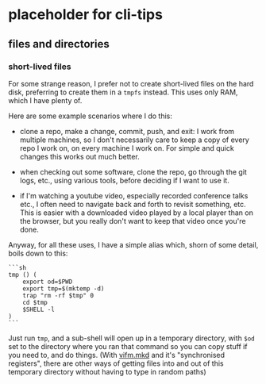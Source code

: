 # placeholder for cli-tips

## files and directories

### short-lived files

For some strange reason, I prefer not to create short-lived files on the hard
disk, preferring to create them in a `tmpfs` instead.  This uses only RAM,
which I have plenty of.

Here are some example scenarios where I do this:

-   clone a repo, make a change, commit, push, and exit: I work from multiple
    machines, so I don't necessarily care to keep a copy of every repo I work
    on, on every machine I work on.  For simple and quick changes this works
    out much better.

-   when checking out some software, clone the repo, go through the git logs,
    etc., using various tools, before deciding if I want to use it.

-   if I'm watching a youtube video, especially recorded conference talks
    etc., I often need to navigate back and forth to revisit something, etc.
    This is easier with a downloaded video played by a local player than on
    the browser, but you really don't want to keep that video once you're
    done.

Anyway, for all these uses, I have a simple alias which, shorn of some detail,
boils down to this:

    ```sh
    tmp () (
        export od=$PWD
        export tmp=$(mktemp -d)
        trap "rm -rf $tmp" 0
        cd $tmp
        $SHELL -l
    )
    ```

Just run `tmp`, and a sub-shell will open up in a temporary directory, with
`$od` set to the directory where you ran that command so you can copy stuff
if you need to, and do things.  (With [vifm.mkd](vifm.mkd) and it's
"synchronised registers", there are other ways of getting files into and out
of this temporary directory without having to type in random paths)
